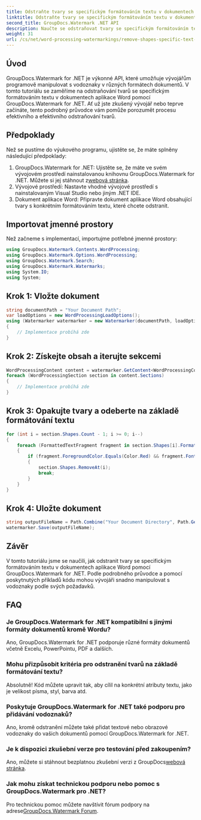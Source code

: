 ```yaml
---
title: Odstraňte tvary se specifickým formátováním textu v dokumentech Word
linktitle: Odstraňte tvary se specifickým formátováním textu v dokumentech Word
second_title: GroupDocs.Watermark .NET API
description: Naučte se odstraňovat tvary se specifickým formátováním textu v dokumentech aplikace Word pomocí GroupDocs.Watermark for .NET. Postupujte podle našeho průvodce pro efektivní manipulaci s vodoznaky.
weight: 31
url: /cs/net/word-processing-watermarkings/remove-shapes-specific-text-formatting-word-docs/
---
```

## Úvod
GroupDocs.Watermark for .NET je výkonné API, které umožňuje vývojářům programově manipulovat s vodoznaky v různých formátech dokumentů. V tomto tutoriálu se zaměříme na odstraňování tvarů se specifickým formátováním textu v dokumentech aplikace Word pomocí GroupDocs.Watermark for .NET. Ať už jste zkušený vývojář nebo teprve začínáte, tento podrobný průvodce vám pomůže porozumět procesu efektivního a efektivního odstraňování tvarů.
## Předpoklady
Než se pustíme do výukového programu, ujistěte se, že máte splněny následující předpoklady:
1.  GroupDocs.Watermark for .NET: Ujistěte se, že máte ve svém vývojovém prostředí nainstalovanou knihovnu GroupDocs.Watermark for .NET. Můžete si jej stáhnout z[webová stránka](https://releases.groupdocs.com/Watermark/net/).
2. Vývojové prostředí: Nastavte vhodné vývojové prostředí s nainstalovaným Visual Studio nebo jiným .NET IDE.
3. Dokument aplikace Word: Připravte dokument aplikace Word obsahující tvary s konkrétním formátováním textu, které chcete odstranit.

## Importovat jmenné prostory
Než začneme s implementací, importujme potřebné jmenné prostory:
```csharp
using GroupDocs.Watermark.Contents.WordProcessing;
using GroupDocs.Watermark.Options.WordProcessing;
using GroupDocs.Watermark.Search;
using GroupDocs.Watermark.Watermarks;
using System.IO;
using System;
```
## Krok 1: Vložte dokument
```csharp
string documentPath = "Your Document Path";
var loadOptions = new WordProcessingLoadOptions();
using (Watermarker watermarker = new Watermarker(documentPath, loadOptions))
{
    // Implementace probíhá zde
}
```
## Krok 2: Získejte obsah a iterujte sekcemi
```csharp
WordProcessingContent content = watermarker.GetContent<WordProcessingContent>();
foreach (WordProcessingSection section in content.Sections)
{
    // Implementace probíhá zde
}
```
## Krok 3: Opakujte tvary a odeberte na základě formátování textu
```csharp
for (int i = section.Shapes.Count - 1; i >= 0; i--)
{
    foreach (FormattedTextFragment fragment in section.Shapes[i].FormattedTextFragments)
    {
        if (fragment.ForegroundColor.Equals(Color.Red) && fragment.Font.FamilyName == "Arial")
        {
            section.Shapes.RemoveAt(i);
            break;
        }
    }
}
```
## Krok 4: Uložte dokument
```csharp
string outputFileName = Path.Combine("Your Document Directory", Path.GetFileName(documentPath));
watermarker.Save(outputFileName);
```

## Závěr
V tomto tutoriálu jsme se naučili, jak odstranit tvary se specifickým formátováním textu v dokumentech aplikace Word pomocí GroupDocs.Watermark for .NET. Podle podrobného průvodce a pomocí poskytnutých příkladů kódu mohou vývojáři snadno manipulovat s vodoznaky podle svých požadavků.
## FAQ
### Je GroupDocs.Watermark for .NET kompatibilní s jinými formáty dokumentů kromě Wordu?
Ano, GroupDocs.Watermark for .NET podporuje různé formáty dokumentů včetně Excelu, PowerPointu, PDF a dalších.
### Mohu přizpůsobit kritéria pro odstranění tvarů na základě formátování textu?
Absolutně! Kód můžete upravit tak, aby cílil na konkrétní atributy textu, jako je velikost písma, styl, barva atd.
### Poskytuje GroupDocs.Watermark for .NET také podporu pro přidávání vodoznaků?
Ano, kromě odstranění můžete také přidat textové nebo obrazové vodoznaky do vašich dokumentů pomocí GroupDocs.Watermark for .NET.
### Je k dispozici zkušební verze pro testování před zakoupením?
 Ano, můžete si stáhnout bezplatnou zkušební verzi z GroupDocs[webová stránka](https://releases.groupdocs.com/).
### Jak mohu získat technickou podporu nebo pomoc s GroupDocs.Watermark pro .NET?
 Pro technickou pomoc můžete navštívit fórum podpory na adrese[GroupDocs.Watermark Forum](https://forum.groupdocs.com/c/watermark/19).
